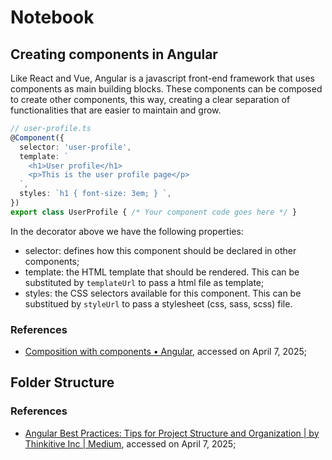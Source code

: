 # Notebook

## Creating components in Angular

Like React and Vue, Angular is a javascript front-end framework that uses components as main building blocks. These components can be composed to create other components, this way, creating a clear separation of functionalities that are easier to maintain and grow.

```typescript
// user-profile.ts
@Component({
  selector: 'user-profile',
  template: `
    <h1>User profile</h1>
    <p>This is the user profile page</p>
  `,
  styles: `h1 { font-size: 3em; } `,
})
export class UserProfile { /* Your component code goes here */ }
```

In the decorator above we have the following properties:

* selector: defines how this component should be declared in other components;
* template: the HTML template that should be rendered. This can be substituted by `templateUrl` to pass a html file as template;
* styles: the CSS selectors available for this component. This can be substitued by `styleUrl` to pass a stylesheet (css, sass, scss) file.

### References

* [Composition with components • Angular](https://angular.dev/essentials/components), accessed on April 7, 2025;

## Folder Structure

### References

* [Angular Best Practices: Tips for Project Structure and Organization | by Thinkitive Inc | Medium](https://medium.com/@marketing_26756/angular-best-practices-tips-for-project-structure-and-organization-490ca7950829), accessed on April 7, 2025;
